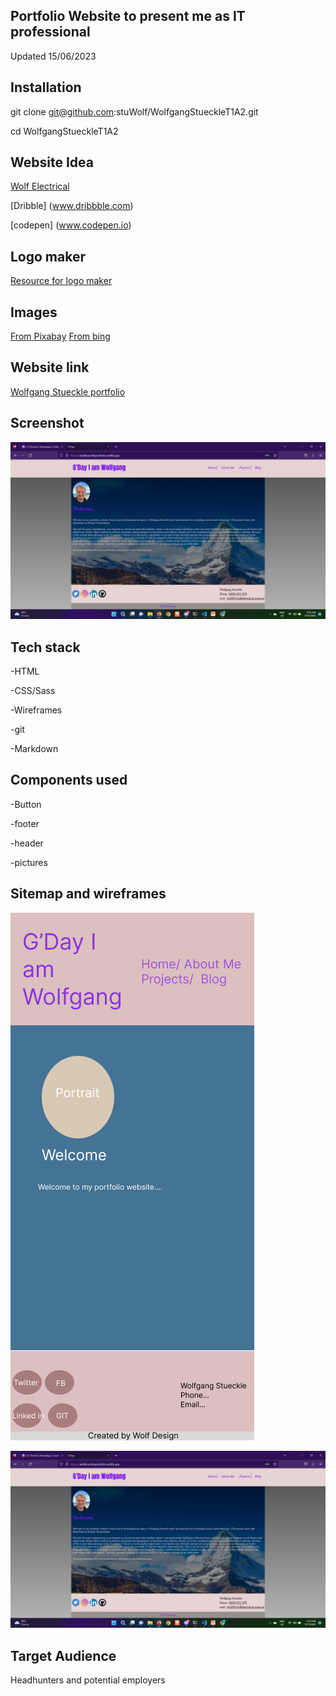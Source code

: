 ## Portfolio Website to present me as IT professional


Updated 15/06/2023


## Installation

 git clone git@github.com:stuWolf/WolfgangStueckleT1A2.git

cd WolfgangStueckleT1A2

## Website Idea

[Wolf Electrical](https://www.wolfelectrical.com.au)

[Dribble] (www.dribbble.com)

[codepen] (www.codepen.io)



## Logo maker

[Resource for logo maker](https://www.freelogodesign.org/)

## Images

[From Pixabay](https://pixabay.com/)
[From bing](https://bing.com/)

## Website link

[Wolfgang Stueckle portfolio](https://wolfstueckleportfolio.netlify.app/)

## Screenshot

![Website home page](./docs/Screenshot3.png)

## Tech stack

-HTML

-CSS/Sass

-Wireframes

-git

-Markdown

## Components used
-Button

-footer

-header

-pictures


## Sitemap and wireframes
!["Figma view"](./docs/Wire%20frame%20I%20phone.png)


!["Browser view"](./docs/Screenshot3.png)

## Target Audience

Headhunters and potential employers